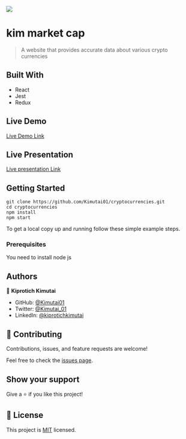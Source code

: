 ![](https://img.shields.io/badge/Microverse-blueviolet)

# kim market cap

> A website that provides accurate data about various crypto currencies


## Built With

- React
- Jest
- Redux

## Live Demo 

[Live Demo Link](https://mellifluous-gumdrop-3fb97a.netlify.app/)

## Live Presentation 

[Live presentation Link](https://www.loom.com/share/b7b872ec95324be69aeddab98c2cee08)



## Getting Started


    git clone https://github.com/Kimutai01/cryptocurrencies.git
    cd cryptocurrencies
    npm install
    npm start
    


To get a local copy up and running follow these simple example steps.

### Prerequisites
You need to install node js


## Authors

👤 **Kiprotich Kimutai**

- GitHub: [@Kimutai01](https://github.com/Kimutai01)
- Twitter: [@Kimutai_01](https://twitter.com/Kimutai_01?s=09)
- LinkedIn: [@kiprotichkimutai](https://www.linkedin.com/m/in/kimutai-kiprotich-1b5045216)


## 🤝 Contributing

Contributions, issues, and feature requests are welcome!

Feel free to check the [issues page](../../issues/).

## Show your support

Give a ⭐️ if you like this project!


## 📝 License

This project is [MIT](./MIT.md) licensed.